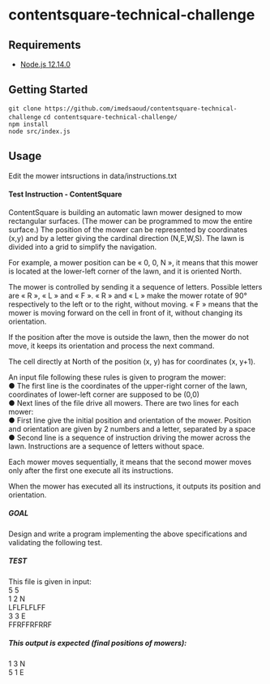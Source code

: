 # contentsquare-technical-challenge

## Requirements
* [Node.js 12.14.0](https://nodejs.org/de/)

## Getting Started

`git clone https://github.com/imedsaoud/contentsquare-technical-challenge`
`cd contentsquare-technical-challenge/`  
`npm install`  
`node src/index.js`  

## Usage

Edit the mower intsructions in data/instructions.txt

#### Test Instruction - ContentSquare
ContentSquare is building an automatic lawn mower designed to mow rectangular surfaces.
(The mower can be programmed to mow the entire surface.)
The position of the mower can be represented by coordinates (x,y) and by a letter giving the
cardinal direction (N,E,W,S). The lawn is divided into a grid to simplify the navigation.

For example, a mower position can be « 0, 0, N », it means that this mower is located at the
lower-left corner of the lawn, and it is oriented North.

The mower is controlled by sending it a sequence of letters. Possible letters are « R », « L »
and « F ». « R » and « L » make the mower rotate of 90° respectively to the left or to the
right, without moving. « F » means that the mower is moving forward on the cell in front of it,
without changing its orientation.

If the position after the move is outside the lawn, then the mower do not move, it keeps its
orientation and process the next command.

The cell directly at North of the position (x, y) has for coordinates (x, y+1).

An input file following these rules is given to program the mower:  
● The first line is the coordinates of the upper-right corner of the lawn, coordinates of
lower-left corner are supposed to be (0,0)  
● Next lines of the file drive all mowers. There are two lines for each mower:  
● First line give the initial position and orientation of the mower. Position and orientation
are given by 2 numbers and a letter, separated by a space  
● Second line is a sequence of instruction driving the mower across the lawn. Instructions
are a sequence of letters without space.  

Each mower moves sequentially, it means that the second mower moves only after the first
one execute all its instructions.

When the mower has executed all its instructions, it outputs its position and orientation.

##### GOAL  
Design and write a program implementing the above specifications and validating the following
test.

##### TEST  
This file is given in input:  
5 5  
1 2 N  
LFLFLFLFF  
3 3 E  
FFRFFRFRRF  

##### This output is expected (final positions of mowers):  
1 3 N  
5 1 E  
